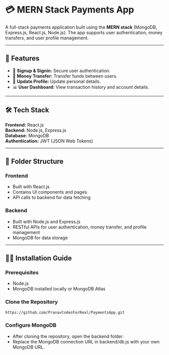 # 💳 MERN Stack Payments App

A full-stack payments application built using the **MERN stack** (MongoDB, Express.js, React.js, Node.js). The app supports user authentication, money transfers, and user profile management.

---

## 🚀 Features

- 🔐 **Signup & Signin:** Secure user authentication.
- 💸 **Money Transfer:** Transfer funds between users.
- 📝 **Update Profile:** Update personal details.
- 📊 **User Dashboard:** View transaction history and account details.

---

## 🛠️ Tech Stack

**Frontend:** React.js  
**Backend:** Node.js, Express.js  
**Database:** MongoDB  
**Authentication:** JWT (JSON Web Tokens)  

---

## 📁 Folder Structure

### **Frontend**
- Built with React.js  
- Contains UI components and pages  
- API calls to backend for data fetching  

### **Backend**
- Built with Node.js and Express.js  
- RESTful APIs for user authentication, money transfer, and profile management  
- MongoDB for data storage  

---

## 🧑‍💻 Installation Guide

### Prerequisites
- Node.js  
- MongoDB installed locally or MongoDB Atlas  

### Clone the Repository

```bash
https://github.com/PranavCodesForReal/PaymentsApp.git
```
### Configure MongoDB
- After cloning the repository, open the backend folder.
- Replace the MongoDB connection URL in backend/db.js with your own MongoDB URL.




